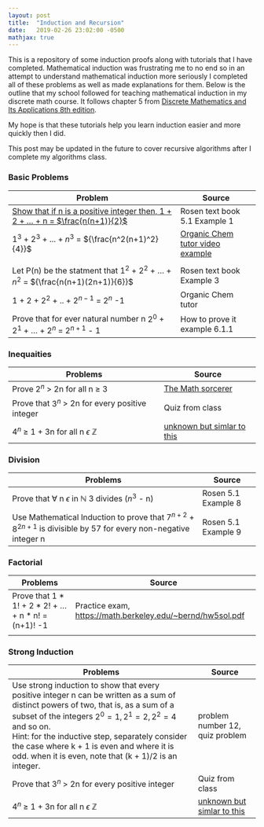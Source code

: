 ```yaml
---
layout: post
title:  "Induction and Recursion"
date:   2019-02-26 23:02:00 -0500
mathjax: true
---
```


This is a repository of some induction proofs along with tutorials that I have completed. Mathematical induction was frustrating me to no end so in an attempt to understand mathematical induction more seriously I completed all of these problems as well as made explanations for them. Below is the outline that my school followed for teaching mathematical induction in my discrete math course. It follows chapter 5 from [Discrete Mathematics and Its Applications 8th edition](http://www2.fiit.stuba.sk/~kvasnicka/Mathematics%20for%20Informatics/Rosen_Discrete_Mathematics_and_Its_Applications_7th_Edition.pdf).

My hope is that these tutorials help you learn induction easier and more quickly then I did.

This post may be updated in the future to cover recursive algorithms after I complete my algorithms class.

### Basic Problems

| Problem                                                      | Source                                                       |
| ------------------------------------------------------------ | ------------------------------------------------------------ |
| [Show that if n is a positive integer then, 1 + 2 + … + n = $\frac{n(n+1)}{2}$](https://www.youtube.com/watch?v=4Qw9sc5kgvA&t=786s) | Rosen text book 5.1 Example 1                                |
| $1^3$ + $2^3​$ + ... + ​$n^3​$ = ​${\frac{n^2(n+1)^2}{4}}​$       | [Organic Chem tutor video example](https://www.youtube.com/watch?v=tHNVX3e9zd0) |
|                                                              |                                                              |
| Let P(n) be the statment that $1^2$ + $2^2$ + … + $n^2$ = ${\frac{n(n+1)(2n+1)}{6}}$ | Rosen text book Example 3                                    |
| 1 + 2 + $2^2$ + .. + $2^{n-1}$ = $2^n$ -1                    | Organic Chem tutor                                           |
| Prove that for ever natural number n $2^0$ + $2^1$ + … + $2^n$ = $2^{n+1}$ - 1 | How to prove it example 6.1.1                                |

### Inequaities

| Problems                                              | Source                                                       |
| ----------------------------------------------------- | ------------------------------------------------------------ |
| Prove $2^n$ > 2n for all n $\geq$ 3                   | [The Math sorcerer](https://www.youtube.com/watch?v=g0EFrCYgl5s&t=266s) |
| Prove that $3^n$ > 2n for every positive integer      | Quiz from class                                              |
| $4^n$ $\geq$ 1 + 3n for all n $\epsilon$ $\mathbb{Z}$ | [unknown but simlar to this](\mathbb{N}$)                    |



### Division

| Problems                                                     | Source              |
| ------------------------------------------------------------ | ------------------- |
| Prove that $\forall$ n $\epsilon​$ in $\mathbb{N}​$   3 divides ($n^3​$ - n) | Rosen 5.1 Example 8 |
| Use Mathematical Induction to prove that $7^{n+2}$ + $8^{2n+1}$ is divisible by 57 for every non-negative integer n | Rosen 5.1 Example 9 |



### Factorial

| Problems                                            | Source                                                     |
| --------------------------------------------------- | ---------------------------------------------------------- |
| Prove that 1 * 1! + 2 * 2! + … + n * n! = (n+1)! -1 | Practice exam, https://math.berkeley.edu/~bernd/hw5sol.pdf |
|                                                     |                                                            |



### Strong Induction

| Problems                                                     | Source                                    |
| ------------------------------------------------------------ | ----------------------------------------- |
| Use strong induction to show that every positive integer n can be written as a sum of distinct powers of two, that is, as a sum of a subset of the integers $2^0 = 1,  2^1 = 2, 2^2 = 4$ and so on. <br />Hint: for the inductive step, separately consider the case where k + 1 is even and where it is odd. when it is even, note that (k + 1)/2 is an integer. | problem number 12, quiz problem           |
| Prove that $3^n$ > 2n for every positive integer             | Quiz from class                           |
| $4^n$ $\geq$ 1 + 3n for all n $\epsilon$ $\mathbb{Z}$        | [unknown but simlar to this](\mathbb{N}$) |
